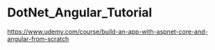 # DotNet_Angular_Tutorial

https://www.udemy.com/course/build-an-app-with-aspnet-core-and-angular-from-scratch


